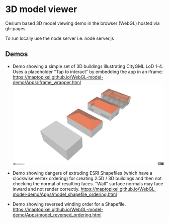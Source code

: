 # 3D model viewer

Cesium based 3D model viewing demo in the browser (WebGL) hosted via gh-pages.

To run locally use the node server i.e.
    node server.js

		
## Demos

- Demo showing a simple set of 3D buildings illustrating CityGML LoD 1-4. Uses a placeholder "Tap to interact" by embedding the app in an iframe:
https://maptopixel.github.io/WebGL-model-demo/Apps/iframe_wrapper.html
![CityGML](images/CityGML_LoD_1-2.jpg "CityGML LoD 1-4")

- Demo showing dangers of extruding ESRI Shapefiles (which have a clockwise vertex ordering) for creating 2.5D / 3D buildings and then not checking the normal of resulting faces. "Wall" surface normals may face inward and not render correctly.
https://maptopixel.github.io/WebGL-model-demo/Apps/model_shapefile_ordering.html

- Demo showing reversed winding order for a Shapefile.
https://maptopixel.github.io/WebGL-model-demo/Apps/model_reversed_ordering.html

